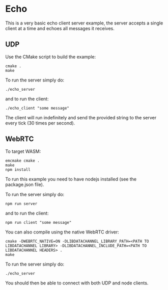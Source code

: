 # Echo

This is a very basic echo client server example, the server accepts a single client at a time and echoes all
messages it receives.

## UDP

Use the CMake script to build the example:

```
cmake .
make
```

To run the server simply do:

`./echo_server`

and to run the client:

`./echo_client "some message"`

The client will run indefinitely and send the provided string to the server every tick (30 times per second).

## WebRTC

To target WASM:

```
emcmake cmake .
make
npm install
```

To run this example you need to have nodejs installed (see the package.json file).

To run the server simply do:

`npm run server`

and to run the client:

`npm run client "some message"`

You can also compile using the native WebRTC driver:

```
cmake -DWEBRTC_NATIVE=ON -DLIBDATACHANNEL_LIBRARY_PATH=<PATH TO LIBDATACHANNEL LIBRARY> -DLIBDATACHANNEL_INCLUDE_PATH=<PATH TO LIBDATACHANNEL HEADERS> .
make
```

To run the server simply do:

`./echo_server`

You should then be able to connect with both UDP and node clients.
